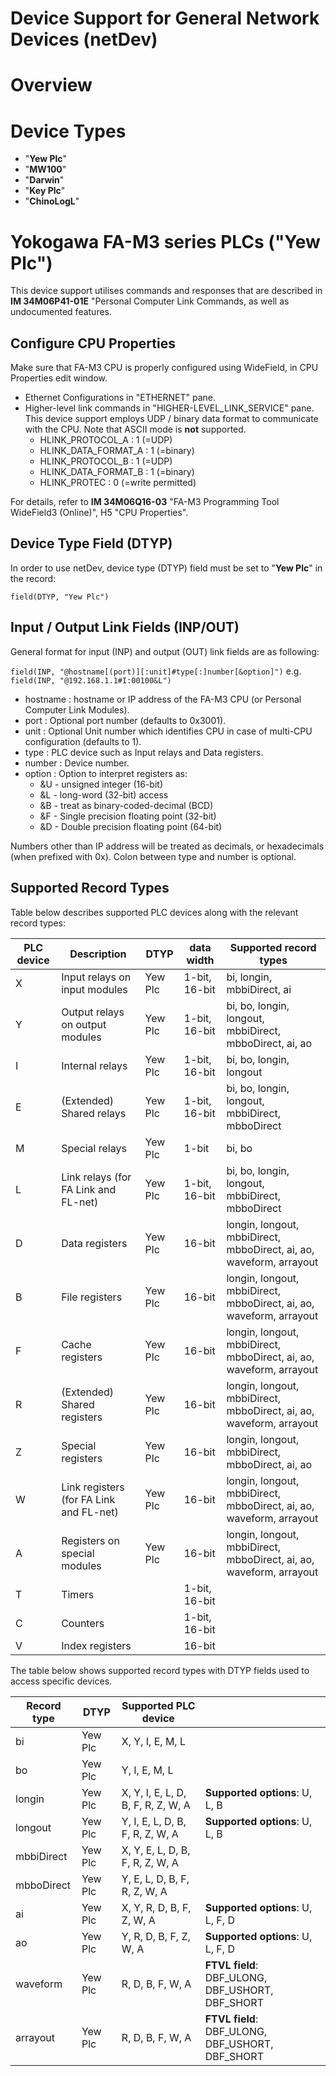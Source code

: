 Device Support for General Network Devices (netDev)
===================================================

# Overview

# Device Types

- "**Yew Plc**"
- "**MW100**"
- "**Darwin**"
- "**Key Plc**"
- "**ChinoLogL**"

# Yokogawa FA-M3 series PLCs ("**Yew Plc**")

This device support utilises commands and responses that are described
in **IM 34M06P41-01E** "Personal Computer Link Commands, as well as
undocumented features.

## Configure CPU Properties

Make sure that FA-M3 CPU is properly configured using WideField, in CPU Properties edit window.
- Ethernet Configurations in "ETHERNET" pane.
- Higher-level link commands in "HIGHER-LEVEL_LINK_SERVICE" pane. This device support employs UDP / binary data format to communicate with the CPU. Note that ASCII mode is **not** supported.
  - HLINK_PROTOCOL_A    : 1 (=UDP)
  - HLINK_DATA_FORMAT_A : 1 (=binary)
  - HLINK_PROTOCOL_B    : 1 (=UDP)
  - HLINK_DATA_FORMAT_B : 1 (=binary)
  - HLINK_PROTEC        : 0 (=write permitted)

For details, refer to **IM 34M06Q16-03** "FA-M3 Programming Tool WideField3 (Online)", H5 "CPU Properties".

## Device Type Field (DTYP)

In order to use netDev, device type (DTYP) field must be set to "**Yew Plc**" in the record:

`field(DTYP, "Yew Plc")`


## Input / Output Link Fields (INP/OUT)

General format for input (INP) and output (OUT) link fields are as following:

`field(INP, "@hostname[(port)][:unit]#type[:]number[&option]")`
e.g.
`field(INP, "@192.168.1.1#I:00100&L")`

- hostname : hostname or IP address of the FA-M3 CPU (or Personal Computer Link Modules).
- port     : Optional port number (defaults to 0x3001).
- unit     : Optional Unit number which identifies CPU in case of multi-CPU configuration (defaults to 1).
- type     : PLC device such as Input relays and Data registers.
- number   : Device number.
- option   : Option to interpret registers as:
  * &U - unsigned integer (16-bit)
  * &L - long-word (32-bit) access
  * &B - treat as binary-coded-decimal (BCD)
  * &F - Single precision floating point (32-bit)
  * &D - Double precision floating point (64-bit)

Numbers other than IP address will be treated as decimals, or hexadecimals (when prefixed with 0x).
Colon between type and number is optional.

## Supported Record Types

Table below describes supported PLC devices along with the relevant record types:

| **PLC device** | **Description**                         | **DTYP** | **data width** | **Supported record types**                                                  |
|----------------|-----------------------------------------|----------|----------------|-----------------------------------------------------------------------------|
| X              | Input relays on input modules           | Yew Plc  | 1-bit, 16-bit  | bi,     longin,          mbbiDirect,             ai                         |
| Y              | Output relays on output modules         | Yew Plc  | 1-bit, 16-bit  | bi, bo, longin, longout, mbbiDirect, mbboDirect, ai, ao                     |
| I              | Internal relays                         | Yew Plc  | 1-bit, 16-bit  | bi, bo, longin, longout                                                     |
| E              | (Extended) Shared relays                | Yew Plc  | 1-bit, 16-bit  | bi, bo, longin, longout, mbbiDirect, mbboDirect                             |
| M              | Special relays                          | Yew Plc  | 1-bit          | bi, bo                                                                      |
| L              | Link relays (for FA Link and FL-net)    | Yew Plc  | 1-bit, 16-bit  | bi, bo, longin, longout, mbbiDirect, mbboDirect                             |
| D              | Data registers                          | Yew Plc  | 16-bit         |         longin, longout, mbbiDirect, mbboDirect, ai, ao, waveform, arrayout |
| B              | File registers                          | Yew Plc  | 16-bit         |         longin, longout, mbbiDirect, mbboDirect, ai, ao, waveform, arrayout |
| F              | Cache registers                         | Yew Plc  | 16-bit         |         longin, longout, mbbiDirect, mbboDirect, ai, ao, waveform, arrayout |
| R              | (Extended) Shared registers             | Yew Plc  | 16-bit         |         longin, longout, mbbiDirect, mbboDirect, ai, ao, waveform, arrayout |
| Z              | Special registers                       | Yew Plc  | 16-bit         |         longin, longout, mbbiDirect, mbboDirect, ai, ao                     |
| W              | Link registers (for FA Link and FL-net) | Yew Plc  | 16-bit         |         longin, longout, mbbiDirect, mbboDirect, ai, ao, waveform, arrayout |
| A              | Registers on special modules            | Yew Plc  | 16-bit         |         longin, longout, mbbiDirect, mbboDirect, ai, ao, waveform, arrayout |
| T              | Timers                                  |          | 1-bit, 16-bit  |                                                                             |
| C              | Counters                                |          | 1-bit, 16-bit  |                                                                             |
| V              | Index registers                         |          | 16-bit         |                                                                             |

The table below shows supported record types with DTYP fields used to
access specific devices.

| **Record type** | **DTYP** | **Supported PLC device**              |                                                     |
|-----------------|----------|---------------------------------------|-----------------------------------------------------|
| bi              | Yew Plc  | X, Y, I, E, M, L                      |                                                     |
| bo              | Yew Plc  |    Y, I, E, M, L                      |                                                     |
| longin          | Yew Plc  | X, Y, I, E,    L, D, B, F, R, Z, W, A | **Supported options**: U, L, B                      |
| longout         | Yew Plc  |    Y, I, E,    L, D, B, F, R, Z, W, A | **Supported options**: U, L, B                      |
| mbbiDirect      | Yew Plc  | X, Y,    E,    L, D, B, F, R, Z, W, A |                                                     |
| mbboDirect      | Yew Plc  |    Y,    E,    L, D, B, F, R, Z, W, A |                                                     |
| ai              | Yew Plc  | X, Y,    R,       D, B, F,    Z, W, A | **Supported options**: U, L, F, D                   |
| ao              | Yew Plc  |    Y,    R,       D, B, F,    Z, W, A | **Supported options**: U, L, F, D                   |
| waveform        | Yew Plc  |          R,       D, B, F,       W, A | **FTVL field**: DBF\_ULONG, DBF\_USHORT, DBF\_SHORT |
| arrayout        | Yew Plc  |          R,       D, B, F,       W, A | **FTVL field**: DBF\_ULONG, DBF\_USHORT, DBF\_SHORT |
